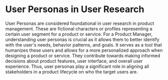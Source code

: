 # User Personas in User Research

User Personas are considered foundational in user research in product management. These are fictional characters or profiles representing a certain user segment for a product or service. For a Product Manager, understanding user personas is crucial as it allows them to better identify with the user's needs, behavior patterns, and goals. It serves as a tool that humanizes these users and allows for a more personalized approach when designing a product or service. They contribute towards making informed decisions about product features, user interface, and overall user experience. Thus, user personas play a significant role in aligning all stakeholders in a product lifecycle on who the target users are.